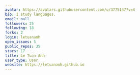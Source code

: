 ```yaml
---
avatar: https://avatars.githubusercontent.com/u/3775147?v=4
bio: I study languages.
email: null
followers: 25
following: 18
forks: 2
login: letuananh
open_issues: 5
public_repos: 35
stars: 17
title: Le Tuan Anh
user_type: User
website: https://letuananh.github.io
---
```

